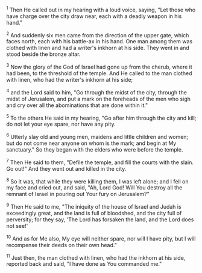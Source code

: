 <sup>1</sup> 
Then He called out in my hearing with a loud voice, saying, "Let those who have charge over the city draw near, each with a deadly weapon in his hand." 

<sup>2</sup> 
And suddenly six men came from the direction of the upper gate, which faces north, each with his battle-ax in his hand. One man among them was clothed with linen and had a writer's inkhorn at his side. They went in and stood beside the bronze altar. 

<sup>3</sup> 
Now the glory of the God of Israel had gone up from the cherub, where it had been, to the threshold of the temple. And He called to the man clothed with linen, who had the writer's inkhorn at his side; 

<sup>4</sup> 
and the Lord said to him, "Go through the midst of the city, through the midst of Jerusalem, and put a mark on the foreheads of the men who sigh and cry over all the abominations that are done within it." 

<sup>5</sup> 
To the others He said in my hearing, "Go after him through the city and kill; do not let your eye spare, nor have any pity. 

<sup>6</sup> 
Utterly slay old and young men, maidens and little children and women; but do not come near anyone on whom is the mark; and begin at My sanctuary." So they began with the elders who were before the temple. 

<sup>7</sup> 
Then He said to them, "Defile the temple, and fill the courts with the slain. Go out!" And they went out and killed in the city. 

<sup>8</sup> 
So it was, that while they were killing them, I was left alone; and I fell on my face and cried out, and said, "Ah, Lord God! Will You destroy all the remnant of Israel in pouring out Your fury on Jerusalem?" 

<sup>9</sup> 
Then He said to me, "The iniquity of the house of Israel and Judah is exceedingly great, and the land is full of bloodshed, and the city full of perversity; for they say, 'The Lord has forsaken the land, and the Lord does not see!' 

<sup>10</sup> 
And as for Me also, My eye will neither spare, nor will I have pity, but I will recompense their deeds on their own head." 

<sup>11</sup> 
Just then, the man clothed with linen, who had the inkhorn at his side, reported back and said, "I have done as You commanded me."